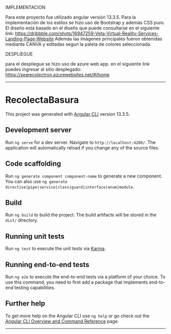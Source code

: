 
IMPLEMENTACION 

Para este proyecto fue utilizado angular versión 13.3.5.
Para la implementación de los estilos se hizo uso de Bootstrap y además CSS puro. 
El diseño está basado en el diseño que puede consultarse en el siguiente link: https://dribbble.com/shots/16947259-Veta-Virtual-Reality-Services-Landing-Page-Website
Además las imágenes principales fueron obtenidas mediante CANVA y editadas segun la paleta de colores seleccionada.




DESPLIEGUE

para el despliegue se hizo uso de azure web app. en el siguiente link puedes ingresar al sitio desplegado:
https://searecolectron.azurewebsites.net/#/home



-----------------------------------------------------------------------------------------------------------------------------------------------------------------------



# RecolectaBasura

This project was generated with [Angular CLI](https://github.com/angular/angular-cli) version 13.3.5.

## Development server

Run `ng serve` for a dev server. Navigate to `http://localhost:4200/`. The application will automatically reload if you change any of the source files.

## Code scaffolding

Run `ng generate component component-name` to generate a new component. You can also use `ng generate directive|pipe|service|class|guard|interface|enum|module`.

## Build

Run `ng build` to build the project. The build artifacts will be stored in the `dist/` directory.

## Running unit tests

Run `ng test` to execute the unit tests via [Karma](https://karma-runner.github.io).

## Running end-to-end tests

Run `ng e2e` to execute the end-to-end tests via a platform of your choice. To use this command, you need to first add a package that implements end-to-end testing capabilities.

## Further help

To get more help on the Angular CLI use `ng help` or go check out the [Angular CLI Overview and Command Reference](https://angular.io/cli) page.


-----------------------------------------------------------------------------------------------------------------------------------------------------------------------









